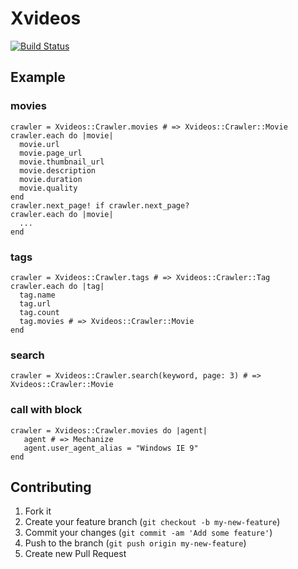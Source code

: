 # Xvideos

[![Build Status](https://travis-ci.org/Manbo-/xvideos.png)](https://travis-ci.org/Manbo-/xvideos)

## Example

### movies
    crawler = Xvideos::Crawler.movies # => Xvideos::Crawler::Movie
    crawler.each do |movie|
      movie.url
      movie.page_url
      movie.thumbnail_url
      movie.description
      movie.duration
      movie.quality
    end
    crawler.next_page! if crawler.next_page?
    crawler.each do |movie|
      ...
    end

### tags
    crawler = Xvideos::Crawler.tags # => Xvideos::Crawler::Tag
    crawler.each do |tag|
      tag.name
      tag.url
      tag.count
      tag.movies # => Xvideos::Crawler::Movie
    end

### search
    crawler = Xvideos::Crawler.search(keyword, page: 3) # => Xvideos::Crawler::Movie

### call with block
    crawler = Xvideos::Crawler.movies do |agent|
       agent # => Mechanize
       agent.user_agent_alias = "Windows IE 9"
    end

## Contributing

1. Fork it
2. Create your feature branch (`git checkout -b my-new-feature`)
3. Commit your changes (`git commit -am 'Add some feature'`)
4. Push to the branch (`git push origin my-new-feature`)
5. Create new Pull Request
